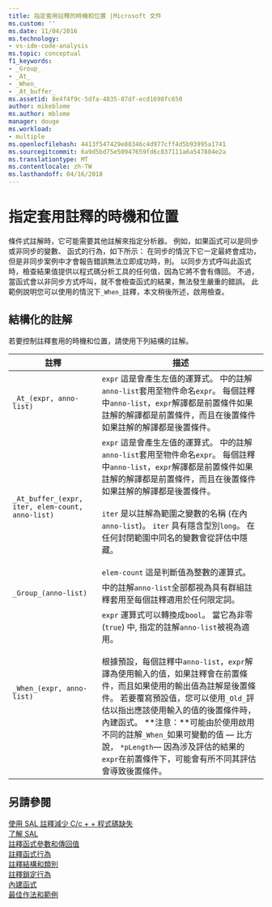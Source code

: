 ```yaml
---
title: 指定套用註釋的時機和位置 |Microsoft 文件
ms.custom: ''
ms.date: 11/04/2016
ms.technology:
- vs-ide-code-analysis
ms.topic: conceptual
f1_keywords:
- _Group_
- _At_
- _When_
- _At_buffer_
ms.assetid: 8e4f4f9c-5dfa-4835-87df-ecd1698fc650
author: mikeblome
ms.author: mblome
manager: douge
ms.workload:
- multiple
ms.openlocfilehash: 4413f547429e88346c4d977cff4d5b93995a1741
ms.sourcegitcommit: 6a9d5bd75e50947659fd6c837111a6a547884e2a
ms.translationtype: MT
ms.contentlocale: zh-TW
ms.lasthandoff: 04/16/2018
---
```

# <a name="specifying-when-and-where-an-annotation-applies"></a>指定套用註釋的時機和位置
條件式註解時，它可能需要其他註解來指定分析器。  例如，如果函式可以是同步或非同步的變數、 函式的行為，如下所示： 在同步的情況下它一定最終會成功，但是非同步案例中才會報告錯誤無法立即成功時，則。 以同步方式呼叫此函式時，檢查結果值提供以程式碼分析工具的任何值，因為它將不會有傳回。  不過，當函式會以非同步方式呼叫，就不會檢查函式的結果，無法發生嚴重的錯誤。 此範例說明您可以使用的情況下`_When_`註釋，本文稍後所述，啟用檢查。  
  
## <a name="structural-annotations"></a>結構化的註解  
 若要控制註釋套用的時機和位置，請使用下列結構的註解。  
  
|註釋|描述|  
|----------------|-----------------|  
|`_At_(expr, anno-list)`|`expr` 這是會產生左值的運算式。 中的註解`anno-list`套用至物件命名`expr`。 每個註釋中`anno-list`，`expr`解譯都是前置條件如果註解的解譯都是前置條件，而且在後置條件如果註解的解譯都是後置條件。|  
|`_At_buffer_(expr, iter, elem-count, anno-list)`|`expr` 這是會產生左值的運算式。 中的註解`anno-list`套用至物件命名`expr`。 每個註釋中`anno-list`，`expr`解譯都是前置條件如果註解的解譯都是前置條件，而且在後置條件如果註解的解譯都是後置條件。<br /><br /> `iter` 是以註解為範圍之變數的名稱 (在內`anno-list`)。 `iter` 具有隱含型別`long`。 在任何封閉範圍中同名的變數會從評估中隱藏。<br /><br /> `elem-count` 這是判斷值為整數的運算式。|  
|`_Group_(anno-list)`|中的註解`anno-list`全部都視為具有群組註釋套用至每個註釋適用於任何限定詞。|  
|`_When_(expr, anno-list)`|`expr` 運算式可以轉換成`bool`。 當它為非零 (`true`) 中, 指定的註解`anno-list`被視為適用。<br /><br /> 根據預設，每個註釋中`anno-list`，`expr`解譯為使用輸入的值，如果註釋會在前置條件，而且如果使用的輸出值為註解是後置條件。 若要覆寫預設值，您可以使用`_Old_`評估以指出應該使用輸入的值的後置條件時，內建函式。 **注意：**可能由於使用啟用不同的註解`_When_`如果可變動的值 — 比方說， `*pLength`— 因為涉及評估的結果的`expr`在前置條件下，可能會有所不同其評估會導致後置條件。|  
  
## <a name="see-also"></a>另請參閱  
 [使用 SAL 註釋減少 C/c + + 程式碼缺失](../code-quality/using-sal-annotations-to-reduce-c-cpp-code-defects.md)   
 [了解 SAL](../code-quality/understanding-sal.md)   
 [註釋函式參數和傳回值](../code-quality/annotating-function-parameters-and-return-values.md)   
 [註釋函式行為](../code-quality/annotating-function-behavior.md)   
 [註釋結構和類別](../code-quality/annotating-structs-and-classes.md)   
 [註釋鎖定行為](../code-quality/annotating-locking-behavior.md)   
 [內建函式](../code-quality/intrinsic-functions.md)   
 [最佳作法和範例](../code-quality/best-practices-and-examples-sal.md)